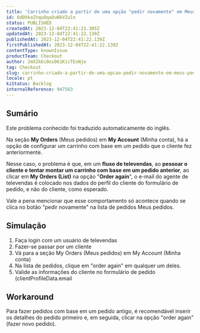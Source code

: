 ```yaml
---
title: 'Carrinho criado a partir de uma opção "pedir novamente" em Meus pedidos, o e-mail do cliente não está sendo colocado como esperado no formulário de pedido'
id: 6dDhkaIhquOqaDuNkVZuln
status: PUBLISHED
createdAt: 2023-12-04T22:41:21.385Z
updatedAt: 2023-12-04T22:41:22.139Z
publishedAt: 2023-12-04T22:41:22.139Z
firstPublishedAt: 2023-12-04T22:41:22.139Z
contentType: knownIssue
productTeam: Checkout
author: 2mXZkbi0oi061KicTExNjo
tag: Checkout
slug: carrinho-criado-a-partir-de-uma-opcao-pedir-novamente-em-meus-pedidos-o-email-do-cliente-nao-esta-sendo-colocado-como-esperado-no-formulario-de-pedido
locale: pt
kiStatus: Backlog
internalReference: 947563
---
```


## Sumário

<div class="alert alert-info">
  <p>Este problema conhecido foi traduzido automaticamente do inglês.</p>
</div>



Na seção **My Orders** (Meus pedidos) em **My Account** (Minha conta), há a opção de configurar um carrinho com base em um pedido que o cliente fez anteriormente.

Nesse caso, o problema é que, em um **fluxo de televendas**, ao **pessoar o cliente e tentar montar um carrinho com base em um pedido anterior**, ao clicar em **My Orders (List)** na opção "**Order again**", o e-mail do agente de televendas é colocado nos dados do perfil do cliente do formulário de pedido, e não do cliente, como esperado.

Vale a pena mencionar que esse comportamento só acontece quando se clica no botão "pedir novamente" na lista de pedidos Meus pedidos.

## Simulação



1. Faça login com um usuário de televendas
2. Fazer-se passar por um cliente
3. Vá para a seção My Orders (Meus pedidos) em My Account (Minha conta)
4. Na lista de pedidos, clique em "order again" em qualquer um deles.
5. Valide as informações do cliente no formulário de pedido (clientProfileData.email

## Workaround



Para fazer pedidos com base em um pedido antigo, é recomendável inserir os detalhes do pedido primeiro e, em seguida, clicar na opção "order again" (fazer novo pedido).





